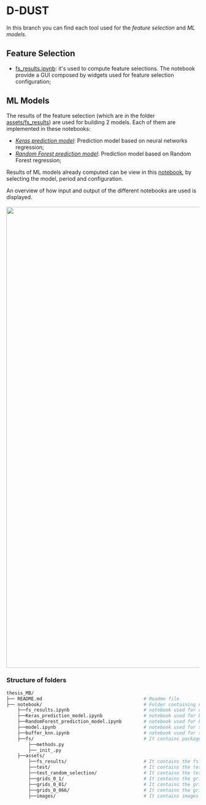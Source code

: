# D-DUST
In this branch you can find each tool used for the *feature selection* and *ML models*. 


## Feature Selection
- [fs_results.ipynb](https://github.com/opengeolab/D-DUST/blob/thesis_MB/notebooks/fs_results.ipynb): it's used to compute feature selections. The notebook provide a GUI composed by widgets used for feature selection configuration;
## ML Models
The results of the feature selection (which are in the folder [assets/fs_results](https://github.com/opengeolab/D-DUST/tree/thesis_MB/notebooks/assets/fs_results)) are used for building 2 models. Each of them are implemented in these notebooks:
- *[Keras prediction model](https://github.com/opengeolab/D-DUST/blob/thesis_MB/notebooks/Keras_prediction_model.ipynb)*: Prediction model based on neural networks regression;
- *[Random Forest prediction model](https://github.com/opengeolab/D-DUST/blob/thesis_MB/notebooks/RandomForest_prediction_model.ipynb)*: Prediction model based on Random Forest regression;


Results of ML models already computed can be view in this [notebook](https://github.com/opengeolab/D-DUST/blob/thesis_MB/notebooks/model.ipynb), by selecting the model, period and configuration.


An overview of how input and output of the different notebooks are used is displayed.
</br>
</br>
<img width="1200" src = notebooks/assets/images/overview.png>


### Structure of folders


```bash
thesis_MB/ 
├── README.md                                     # Readme file
├── notebook/                                     # Folder containing notebooks implemented in my work thesis
    ├──fs_results.ipynb                           # notebook used for computing Feature Selection
    ├──Keras_prediction_model.ipynb               # notebook used for building Keras Neural Network model for prediction
    ├──RandomForest_prediction_model.ipynb        # notebook used for building Random Forest Model for prediction
    ├──model.ipynb                                # notebook used for showing results achieved by ML models
    ├──buffer_knn.ipynb                           # notebook used for showing how KNN is performed in order to increase the size of ARPA observation
    ├──fs/                                        # It contains package in which I collect method implemented and used by the notebooks
        ├──methods.py
        ├──_init_.py
    ├──assets/    
        ├──fs_results/                            # It contains the fs results already run and saved in .csv files
        ├──test/                                  # It contains the test results using fs  saved in .csv and .xlsx files        
        ├──test_random_selection/                 # It contains the test results without using fs  saved in .csv and .xlsx files  
        ├──grids_0_1/                             # It contains the grids used in my case of study at 0.1° resolution
        ├──grids_0_01/                            # It contains the grids used in my case of study at 0.01° resolution
        ├──grids_0_066/                           # It contains the grids used in my case of study at 0.066 resolution
        ├──images/                                # It contains images used in this branch
